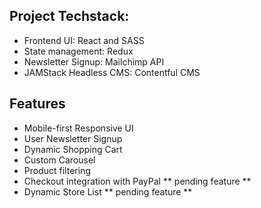 ## Project Techstack:

- Frontend UI: React and SASS
- State management: Redux
- Newsletter Signup: Mailchimp API 
- JAMStack Headless CMS: Contentful CMS

## Features

- Mobile-first Responsive UI
- User Newsletter Signup
- Dynamic Shopping Cart
- Custom Carousel
- Product filtering 
- Checkout integration with PayPal ** pending feature **
- Dynamic Store List ** pending feature **

